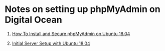 # Notes on setting up phpMyAdmin on Digital Ocean

1. [How To Install and Secure phpMyAdmin on Ubuntu 18.04 ](https://www.digitalocean.com/community/tutorials/how-to-install-and-secure-phpmyadmin-on-ubuntu-18-04)

2. [Initial Server Setup with Ubuntu 18.04 ](https://www.digitalocean.com/community/tutorials/initial-server-setup-with-ubuntu-18-04)
